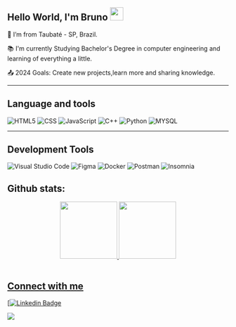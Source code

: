 ## Hello World, I'm Bruno  <img src=https://github.com/TheDudeThatCode/TheDudeThatCode/blob/master/Assets/Earth.gif width="30">

:house_with_garden: I’m from Taubaté - SP, Brazil.

:books: I'm currently Studying Bachelor's Degree in computer engineering and learning of everything a little.

:outbox_tray: 2024 Goals: Create new projects,learn more and sharing knowledge.

----------------------------------------------------------------------------------
## Language and tools

  ![HTML5](https://img.shields.io/badge/HTML5-E34F26?style=for-the-badge&logo=html5&logoColor=white)
  ![CSS](https://img.shields.io/badge/CSS3-1572B6?style=for-the-badge&logo=css3&logoColor=white)
  ![JavaScript](https://img.shields.io/badge/JavaScript-323330?style=for-the-badge&logo=javascript&logoColor=F7DF1E)
 ![C++](https://img.shields.io/badge/C%2B%2B-00599C?style=for-the-badge&logo=c%2B%2B&logoColor=white)
 ![Python](https://img.shields.io/badge/Python-14354C?style=for-the-badge&logo=python&logoColor=white)
 ![MYSQL](https://img.shields.io/badge/MySQL-00000F?style=for-the-badge&logo=mysql&logoColor=white)
  
  
----------------------------------------------------------------------------------

## Development Tools

![Visual Studio Code](https://img.shields.io/badge/Visual_Studio_Code-0078D4?style=for-the-badge&logo=visual%20studio%20code&logoColor=white)
![Figma](https://img.shields.io/badge/Figma-F24E1E?style=for-the-badge&logo=figma&logoColor=white)
![Docker](https://img.shields.io/badge/Docker-2CA5E0?style=for-the-badge&logo=docker&logoColor=white)
![Postman](https://img.shields.io/badge/Postman-FF6C37?style=for-the-badge&logo=Postman&logoColor=white)
![Insomnia](https://img.shields.io/badge/Insomnia-5849be?style=for-the-badge&logo=Insomnia&logoColor=white)



## Github stats:
<div align="center">
  <a href="https://github.com/bviniciius">
  <img height="130em" src="https://github-readme-stats.vercel.app/api?username=bviniciius&hide_title=true&show_icons=true&theme=dark&include_all_commits=true&count_private=true"/>
  <img height="130em" src="https://github-readme-stats.vercel.app/api/top-langs/?username=bviniciius&hide_title=true&layout=compact&langs_count=7&theme=dark"/>
</div><br>
 
  
## Connect with me

[![Linkedin Badge](https://img.shields.io/badge/LinkedIn-0077B5?style=for-the-badge&logo=linkedin&logoColor=white&link=https:https://www.linkedin.com/in/bruno-vinicius-821013260/)

<a href = "mailto:brunoviniciussantos7@gmail.com"><img src="https://img.shields.io/badge/-Gmail-%23333?style=for-the-badge&logo=gmail&logoColor=white" target="_blank"></a>









